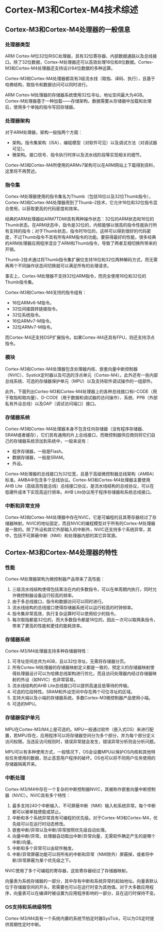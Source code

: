 # Cortex-M3和Cortex-M4技术综述

## Cortex-M3和Cortex-M4处理器的一般信息

### 处理器类型

ARM Cortex-M位32位RISC处理器，具有32位寄存器、内部数据通路以及总线接口。除了32位数据，Cortex-M处理器还可以高效处理16位和8位数据。Cortex-M3和Cortex-M4处理器还支持设计64位数据的多种运算。

Cortex-M3和Cortex-M4处理器都具有3级流水线（取指、译码、执行），且基于哈佛结构，取指令和数据访问可以同时进行。

ARM Cortex-M处理器的存储器系统使用32位寻址，地址空间最大为4GB。Cortex-M处理器基于一种加载——存储架构，数据需要从存储器中加载和处理后，使用多个单独的指令写回存储器。

### 处理器架构

对于ARM处理器，架构一般指两个方面：

- 架构。指令集架构（ISA）、编程模型（对软件可见）以及调试方法（对调试器可见）。
- 微架构。接口信号、指令执行时序以及流水线阶段等实现相关的细节。

Cortex-M3和Cortex-M4所使用的ARMv7架构可以在ARM网站上下载得到资料，这里将不再赘述。

### 指令集

Cortex-M处理器使用的指令集名为Thumb（包括16位以及32位Thumb指令），Cortex-M3和Cortex-M4处理器用到了Thumb-2技术，它允许16位和32位指令混合使用，以获取更高的代码密度和效率。

经典的ARM处理器如ARM7TDMI具有两种操作状态：32位的ARM状态和16位的Thumb状态。在ARM状态中，指令是32位的，内核能够以很高的指令性能执行所有支持的指令；对于Thumb状态，指令时16位的，这样可以得到很好的代码密度，不过Thumb指令不具有所有ARM指令的功能。要获得最好的性能，很多经典的ARM处理器应用程序混合了ARM和Thumb指令，导致了两者互相切换所带来的开销。

Thumb-2技术通过将Thumb指令集扩展位支持16位和32位两种解码方式，而无需再两个不同操作状态间切换就可以满足所有的处理请求。

事实上，Cortex-M处理器不支持32位ARM指令，而完全使用16位和32位的Thumb指令集。

Cortex-M3和Cortex-M4支持的指令组有：

- 16位ARMv6-M指令。
- 32位间接跳转链接指令。
- 32位系统指令。
- 16位ARMv7-M指令。
- 32位ARMv7-M指令。

而Cortex-M4还支持DSP扩展指令。如果Cortex-M4还具有FPU，则还支持浮点指令。

### 模块

Cortex-M3和Cortex-M4处理器包含处理器内核、嵌套向量中断控制器（NVIC）、Systick定时器以及可选的浮点单元（Cortex-M4）。此外还有一些内部总线系统、可选的存储器保护单元（MPU）以及支持软件调试操作的一组部件。

此外，下面列出Cortex-M3和Cortex-M4处理器上的各种总线接口有I-CODE（用于取指和取向量）、D-CODE（用于数据和调试器的访问操作）、系统、PPB（外部私有外设总线）以及DAP（调试访问端口）接口。

### 存储器系统

Cortex-M3和Cortex-M4处理器本身不包含任何存储器（没有程序存储器、SRAM或者缓存），它们具有通用的片上总线接口，而微控制器供应商则将它们自己的存储器系统添加到系统中，一般来说有：

- 程序存储器，一般是Flash。
- 数据存储器，一般是SRAM。
- 外设。

Cortex-M处理器的总线接口为32位宽，且基于高级微控制器总线架构（AMBA）标准。AMBA中包含多个总线协议。Cortex-M3和Cortex-M4处理器主要使用AHB Lite（高级高性能总线）总线接口协议，是流水线结构的总线协议，可以在低硬件成本下实现高运行频率。AHB Lite协议用于程序存储器和系统总线接口。

### 中断和异常支持

Cortex-M3和Cortex-M4处理器中存在NVIC，它是可编程的且其寄存器经过了存储器映射。NVIC的地址固定，而且NVIC的编程模型对于所有的Cortex-M处理器是一致的。除了外设和其它外部输入的中断外，NVIC还支持多个系统异常，其中，包括不可屏蔽中断（NMI）和处理器内部的其它异常源。

## Cortex-M3和Cortex-M4处理器的特性

### 性能

Cortex-M处理器架构为微控制器产品带来了高性能：

1. 三级流水线结构使得包括乘法在内的多数指令，可以在单周期内执行，同时允许微控制器设备运行较高的频率。
2. 由于多总线接口，指令和数据访问可以同时进行。
3. 流水线结构的总线接口使得存储器系统可以运行较高的时钟频率。
4. 指令集非常高效，执行复杂运算时可以使用较少的指令。
5. 每次取指都是32位的，而大多数指令都是16位的，因此一次可以取两条指令，带来了更高的性能和更佳的能耗效率。

### 存储器系统

Cortex-M3/M4处理器支持多种存储器特性：

1. 可寻址空间总共为4GB，且以32位寻址，无需将存储器分页。
2. 所有Cortex-M处理器的存储器映射定义都是一致的，预定义的存储器映射使得处理器设计可以为哈佛总线架构进行优化，而且访问处理器内经过存储器映射的外设（如NVIC）也非常容易。
3. 流水线结构的AHB Lite总线接口可以提供高速且低等待的传输。
4. 可选的位段特性。SRAM和外设空间中存在两个可位寻址的区域。
5. 支持大端以及小端的存储器系统。多数Cortex-M3微控制器产品使用小端。
6. 可选的MPU。

### 存储器保护单元

MPU在Cortex-M3/M4上是可选的。MPU一般通过软件（嵌入式OS）来进行配置，若MPU存在，应用程序可以将存储器空间分为多个部分，并为每个部分定义访问权限。当违反访问规则时，错误异常就会发生，错误异常分析则会分析问题。

MPU可以有多种使用方式，一般情况下，OS会设置MPU以保护OS内核和其他特权任务使用的数据，防止恶意用户程序的破坏。OS也可以将不同用户任务使用的存储器隔离开来。

### 中断处理

Cortex-M3/M4中存在一个复杂的中断控制器NVIC，其被称作嵌套向量中断控制器（NVIC）。NVIC具有多个特性：

1. 最多支持240个中断输入、不可屏蔽中断（NMI）输入和系统异常。每个中断都可以被单独使能或禁止。
2. 中断和多个系统异常具有可编程的优先级。对于Cortex-M3和Cortex-M4，优先级可以在运行时动态修改。
3. 嵌套中断/异常以及中断/异常按照优先级自动处理。
4. 向量中断/异常。处理器自动取出中断/异常向量，无需软件确定产生的是哪个中断/向量。
5. 中断和多个异常可以由软件触发。
6. 中断/异常屏蔽功能可以将所有的中断和异常（NMI除外）屏蔽掉，或者将中断/异常屏蔽为某个优先级之下。

NVIC使用了多个可编程的寄存器，这些寄存器经过了存储器映射。

向量表为系统存储器的一部分，其中存有中断和系统异常的起始地址。向量表默认位于存储器空间的开头，若需要也可以在运行时变为其他值。对于大多数应用程序，向量表可以在编译时被设置为应用程序影响的一部分，且在运行时保持不变。

### OS支持和系统级特性

Cortex-M3/M4具有一个系统内置的系统节拍定时器SysTick，可以为OS定时提供周期性定时中断。
